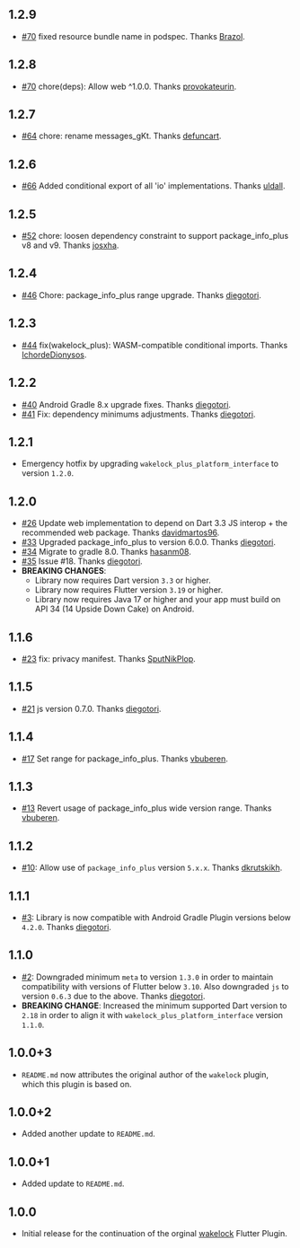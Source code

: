 ## 1.2.9
* [#70](https://github.com/fluttercommunity/wakelock_plus/pull/81) fixed resource bundle name in podspec. Thanks [Brazol](https://github.com/Brazol).

## 1.2.8
* [#70](https://github.com/fluttercommunity/wakelock_plus/pull/70) chore(deps): Allow web ^1.0.0. Thanks [provokateurin](https://github.com/provokateurin).

## 1.2.7
* [#64](https://github.com/fluttercommunity/wakelock_plus/pull/64) chore: rename messages_gKt. Thanks [defuncart](https://github.com/defuncart).

## 1.2.6
* [#66](https://github.com/fluttercommunity/wakelock_plus/pull/66) Added conditional export of all 'io' implementations. Thanks [uldall](https://github.com/uldall).

## 1.2.5
* [#52](https://github.com/fluttercommunity/wakelock_plus/pull/52) chore: loosen dependency constraint to support package_info_plus v8 and v9. Thanks [josxha](https://github.com/josxha).

## 1.2.4
* [#46](https://github.com/fluttercommunity/wakelock_plus/pull/46) Chore: package_info_plus range upgrade. Thanks [diegotori](https://github.com/diegotori).

## 1.2.3
* [#44](https://github.com/fluttercommunity/wakelock_plus/pull/44) fix(wakelock_plus): WASM-compatible conditional imports. Thanks [IchordeDionysos](https://github.com/IchordeDionysos).

## 1.2.2
* [#40](https://github.com/fluttercommunity/wakelock_plus/pull/40) Android Gradle 8.x upgrade fixes. Thanks [diegotori](https://github.com/diegotori).
* [#41](https://github.com/fluttercommunity/wakelock_plus/pull/41) Fix: dependency minimums adjustments. Thanks [diegotori](https://github.com/diegotori).

## 1.2.1
* Emergency hotfix by upgrading `wakelock_plus_platform_interface` to version `1.2.0`.

## 1.2.0
* [#26](https://github.com/fluttercommunity/wakelock_plus/pull/26) Update web implementation to depend on Dart 3.3 JS interop + the recommended web package. Thanks [davidmartos96](https://github.com/davidmartos96).
* [#33](https://github.com/fluttercommunity/wakelock_plus/pull/33) Upgraded package_info_plus to version 6.0.0. Thanks [diegotori](https://github.com/diegotori).
* [#34](https://github.com/fluttercommunity/wakelock_plus/pull/34) Migrate to gradle 8.0. Thanks [hasanm08](https://github.com/hasanm08).
* [#35](https://github.com/fluttercommunity/wakelock_plus/pull/35) Issue #18. Thanks [diegotori](https://github.com/diegotori).
* **BREAKING CHANGES**:
  * Library now requires Dart version `3.3` or higher.
  * Library now requires Flutter version `3.19` or higher.
  * Library now requires Java 17 or higher and your app must build on API 34 (14 Upside Down Cake) on Android.

## 1.1.6
* [#23](https://github.com/fluttercommunity/wakelock_plus/pull/23) fix: privacy manifest. Thanks [SputNikPlop](https://github.com/SputNikPlop).

## 1.1.5
* [#21](https://github.com/fluttercommunity/wakelock_plus/pull/21) js version 0.7.0. Thanks [diegotori](https://github.com/diegotori).

## 1.1.4
* [#17](https://github.com/fluttercommunity/wakelock_plus/pull/17) Set range for package_info_plus. Thanks [vbuberen](https://github.com/vbuberen).

## 1.1.3
* [#13](https://github.com/fluttercommunity/wakelock_plus/pull/13) Revert usage of package_info_plus wide version range. Thanks [vbuberen](https://github.com/vbuberen).

## 1.1.2
* [#10](https://github.com/fluttercommunity/wakelock_plus/pull/10): Allow use of `package_info_plus` version `5.x.x`. Thanks [dkrutskikh](https://github.com/dkrutskikh).

## 1.1.1
* [#3](https://github.com/fluttercommunity/wakelock_plus/pull/3): Library is now compatible with Android Gradle Plugin versions below `4.2.0`. Thanks [diegotori](https://github.com/diegotori).

## 1.1.0

* [#2](https://github.com/fluttercommunity/wakelock_plus/pull/2): Downgraded minimum `meta` to version `1.3.0` in order to maintain compatibility with versions of Flutter below `3.10`. 
  Also downgraded `js` to version `0.6.3` due to the above. Thanks [diegotori](https://github.com/diegotori).
* **BREAKING CHANGE**: Increased the minimum supported Dart version to `2.18` in order to align it with `wakelock_plus_platform_interface` version `1.1.0`.

## 1.0.0+3

* `README.md` now attributes the original author of the `wakelock` plugin, which this plugin is based on.

## 1.0.0+2

* Added another update to `README.md`.

## 1.0.0+1

* Added update to `README.md`.

## 1.0.0

* Initial release for the continuation of the orginal [wakelock](https://pub.dev/packages/wakelock) Flutter Plugin. 

